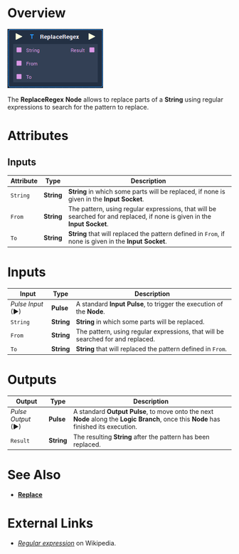 # Overview

![The Replace Regex  Node.](../../.gitbook/assets/node-replaceregex.png)

The **ReplaceRegex** **Node** allows to replace parts of a **String** using regular expressions to search for the pattern to replace. 

# Attributes

## Inputs

|Attribute|Type|Description|
|---|---|---|
| `String` | **String** | **String** in which some parts will be replaced, if none is given in the **Input Socket**. |
| `From` | **String** | The pattern, using regular expressions, that will be searched for and replaced, if none is given in the **Input Socket**. |
| `To` | **String** | **String** that will replaced the pattern defined in `From`, if none is given in the **Input Socket**. |

# Inputs

|Input|Type|Description|
|---|---|---|
|*Pulse Input* (►)|**Pulse**|A standard **Input Pulse**, to trigger the execution of the **Node**.|
| `String` | **String** | **String** in which some parts will be replaced. |
| `From` | **String** | The pattern, using regular expressions, that will be searched for and replaced. |
| `To` | **String** | **String** that will replaced the pattern defined in `From`. |

# Outputs

|Output|Type|Description|
|---|---|---|
|*Pulse Output* (►)|**Pulse**|A standard **Output Pulse**, to move onto the next **Node** along the **Logic Branch**, once this **Node** has finished its execution.|
| `Result` | **String** | The resulting **String** after the pattern has been replaced. |

# See Also

* [**Replace**](replace.md)

# External Links

* [*Regular expression*](https://en.wikipedia.org/wiki/Regular_expression) on Wikipedia.

